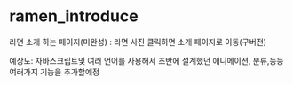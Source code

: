 # ramen_introduce


라면 소개 하는 페이지(미완성)
: 라면 사진 클릭하면 소개 페이지로 이동(구버전)

예상도:
자바스크립트및 여러 언어를 사용해서 초반에 설계했던
애니메이션, 분류,등등 여러가지 기능을 추가할예정
